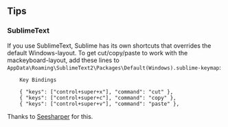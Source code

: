 Tips
----

### SublimeText

If you use SublimeText, Sublime has its own shortcuts that overrides the default Windows-layout. To get cut/copy/paste to work
with the mackeyboard-layout, add these lines to ``AppData\Roaming\SublimeText2\Packages\Default(Windows).sublime-keymap``:

        Key Bindings 

        { "keys": ["control+super+x"], "command": "cut" },
        { "keys": ["control+super+c"], "command": "copy" },
        { "keys": ["control+super+v"], "command": "paste" },

Thanks to [Seesharper](https://github.com/seesharper) for this.
